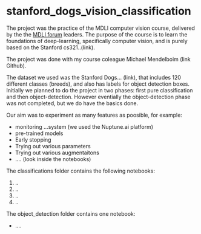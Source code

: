 # stanford_dogs_vision_classification
The project was the practice of the MDLI computer vision course, delivered by the the [MDLI forum](https://www.facebook.com/groups/MDLI1/)  leaders. The purpose of the course is to learn the foundations of deep-learning, specifically computer vision, and is purely based on the Stanford cs321..(link).

The project was done with my course coleague Michael Mendelboim (link Github).

The dataset we used was the Stanford Dogs... (link), that includes 120 different classes (breeds), and also has labels for object detection boxes. Initially we planned to do the project in two phases: first pure classification and then object-detection. However eventially the object-detection phase was not  completed, but we do have the basics done.

Our aim was to experiment as many features as poosible, for example:
- monitoring ...system (we used the Nuptune.ai platform)
- pre-trained models
- Early stopping
- Trying out various parameters
- Trying out various augmentaitons
- .... (look inside the notebooks)

The classifications folder contains the following notebooks:
1. ..
2. ..
3. ..
4. ..

The object_detection folder contains one notebook:
- ....
